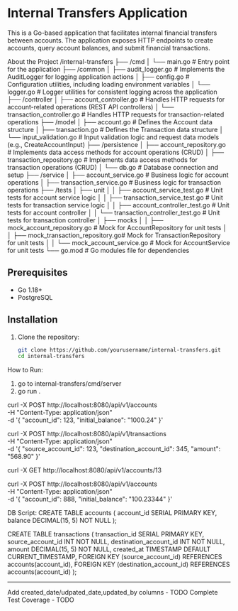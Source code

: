 # Internal Transfers Application

This is a Go-based application that facilitates internal financial transfers between accounts. The application exposes HTTP endpoints to create accounts, query account balances, and submit financial transactions.

About the Project
/internal-transfers
├── /cmd
│   └── main.go                             # Entry point for the application
├── /common
│   ├── audit_logger.go                    # Implements the AuditLogger for logging application actions
│   ├── config.go                          # Configuration utilities, including loading environment variables
│   └── logger.go                          # Logger utilities for consistent logging across the application
├── /controller
│   ├── account_controller.go              # Handles HTTP requests for account-related operations (REST API controllers)
│   └── transaction_controller.go          # Handles HTTP requests for transaction-related operations
├── /model
│   ├── account.go                         # Defines the Account data structure
│   ├── transaction.go                     # Defines the Transaction data structure
│   └── input_validation.go                # Input validation logic and request data models (e.g., CreateAccountInput)
├── /persistence
│   ├── account_repository.go              # Implements data access methods for account operations (CRUD)
│   ├── transaction_repository.go          # Implements data access methods for transaction operations (CRUD)
│   └── db.go                              # Database connection and setup
├── /service
│   ├── account_service.go                 # Business logic for account operations
│   ├── transaction_service.go             # Business logic for transaction operations
├── /tests
│   ├── unit
│   │   ├── account_service_test.go        # Unit tests for account service logic
│   │   ├── transaction_service_test.go    # Unit tests for transaction service logic
│   │   ├── account_controller_test.go     # Unit tests for account controller
│   │   └── transaction_controller_test.go # Unit tests for transaction controller
│   ├── mocks
│   │   ├── mock_account_repository.go    # Mock for AccountRepository for unit tests
│   │   ├── mock_transaction_repository.go# Mock for TransactionRepository for unit tests
│   │   └── mock_account_service.go       # Mock for AccountService for unit tests
└── go.mod                                 # Go modules file for dependencies



## Prerequisites

- Go 1.18+
- PostgreSQL

## Installation

1. Clone the repository:
   ```bash
   git clone https://github.com/yourusername/internal-transfers.git
   cd internal-transfers
How to Run:
1. go to internal-transfers/cmd/server
2. go run .


curl -X POST http://localhost:8080/api/v1/accounts \
-H "Content-Type: application/json" \
-d '{
  "account_id": 123,
  "initial_balance": "1000.24"
}'


curl -X POST http://localhost:8080/api/v1/transactions \
-H "Content-Type: application/json" \
-d '{
  "source_account_id": 123,
  "destination_account_id": 345,
  "amount": "568.90"
}'


curl -X GET http://localhost:8080/api/v1/accounts/13


curl -X POST http://localhost:8080/api/v1/accounts \
-H "Content-Type: application/json" \
-d '{
  "account_id": 888,
  "initial_balance": "100.23344"
}'


DB Script:
CREATE TABLE accounts (
    account_id SERIAL PRIMARY KEY,
    balance DECIMAL(15, 5) NOT NULL
);


CREATE TABLE transactions (
    transaction_id SERIAL PRIMARY KEY,
    source_account_id INT NOT NULL,
    destination_account_id INT NOT NULL,
    amount DECIMAL(15, 5) NOT NULL,
    created_at TIMESTAMP DEFAULT CURRENT_TIMESTAMP,
    FOREIGN KEY (source_account_id) REFERENCES accounts(account_id),
    FOREIGN KEY (destination_account_id) REFERENCES accounts(account_id)
);

***
Add created_date/udpated_date,updated_by columns - TODO
Complete Test Coverage - TODO